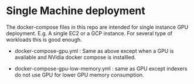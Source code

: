 # Single Machine deployment

The docker-compose files in this repo are intended for single instance GPU deployment. 
E.g. A single EC2 or a GCP instance. For several type of workloads this is good enough.

- docker-compose-gpu.yml : Same as above except when a GPU is available and NVidia docker compose is installled.
                               
- docker-compose-gpu-low-memory.yml : same as GPU except indexers do not use GPU for lower GPU memory consumption. 
